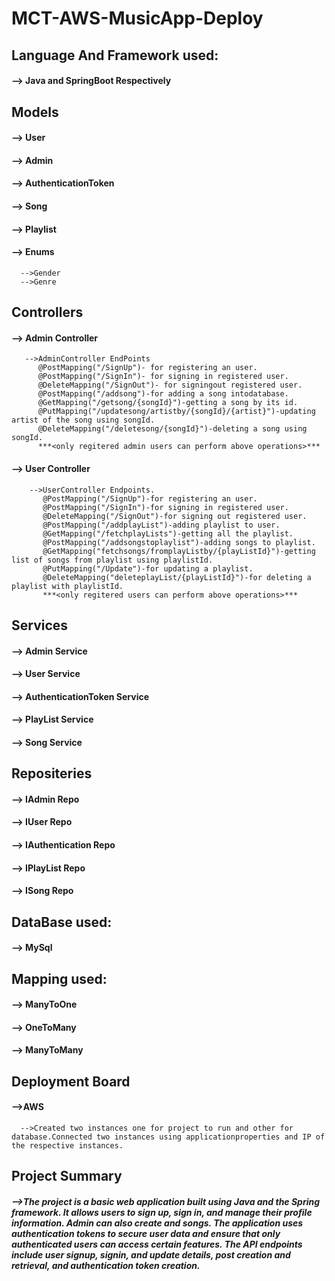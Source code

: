 # MCT-AWS-MusicApp-Deploy

## Language And Framework used:
#### --> Java and SpringBoot Respectively

## Models
#### --> User
#### --> Admin
#### --> AuthenticationToken
#### --> Song
#### --> Playlist
#### --> Enums
      -->Gender
      -->Genre

## Controllers
#### --> Admin Controller
       -->AdminController EndPoints 
          @PostMapping("/SignUp")- for registering an user.
          @PostMapping("/SignIn")- for signing in registered user.
          @DeleteMapping("/SignOut")- for signingout registered user.
          @PostMapping("/addsong")-for adding a song intodatabase.
          @GetMapping("/getsong/{songId}")-getting a song by its id.
          @PutMapping("/updatesong/artistby/{songId}/{artist}")-updating artist of the song using songId.
          @DeleteMapping("/deletesong/{songId}")-deleting a song using songId.
          ***<only regitered admin users can perform above operations>***

#### --> User Controller
        -->UserController Endpoints.
           @PostMapping("/SignUp")-for registering an user.
           @PostMapping("/SignIn")-for signing in registered user.
           @DeleteMapping("/SignOut")-for signing out registered user.
           @PostMapping("/addplayList")-adding playlist to user.
           @GetMapping("/fetchplayLists")-getting all the playlist.
           @PostMapping("/addsongstoplaylist")-adding songs to playlist.
           @GetMapping("fetchsongs/fromplayListby/{playListId}")-getting list of songs from playlist using playlistId.
           @PutMapping("/Update")-for updating a playlist.
           @DeleteMapping("deleteplayList/{playListId}")-for deleting a playlist with playlistId.
           ***<only regitered users can perform above operations>***


## Services
#### --> Admin Service
#### --> User Service
#### --> AuthenticationToken Service
#### --> PlayList Service
#### --> Song Service

## Repositeries
#### --> IAdmin Repo
#### --> IUser Repo
#### --> IAuthentication Repo
#### --> IPlayList Repo
#### --> ISong Repo

## DataBase used:
#### --> MySql

## Mapping used:
#### --> ManyToOne
#### --> OneToMany
#### --> ManyToMany

## Deployment Board
#### -->AWS
      -->Created two instances one for project to run and other for database.Connected two instances using applicationproperties and IP of the respective instances.

## Project Summary
##### -->The project is a basic web application built using Java and the Spring framework. It allows users to sign up, sign in, and manage their profile information. Admin can also create and songs. The application uses authentication tokens to secure user data and ensure that only authenticated users can access certain features. The API endpoints include user signup, signin, and update details, post creation and retrieval, and authentication token creation.
